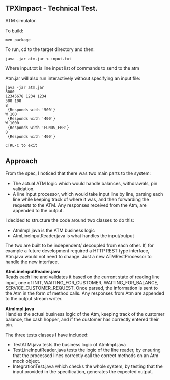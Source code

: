 ## TPXImpact - Technical Test.

ATM simulator.

To build:

	mvn package

To run, cd to the target directory and then:
	
	java -jar atm.jar < input.txt 
	
Where input.txt is line input list of commands to send to the atm

Atm.jar will also run interactively without specifying an input file:
	
	java -jar atm.jar
	8000
	12345678 1234 1234
	500 100
	B
	 {Responds with '500'}
	W 100
	 {Responds with '400'}
	W 1000
	 {Responds with 'FUNDS_ERR'}
	B
	 {Responds with '400'}
	 
	CTRL-C to exit
	
## Approach

From the spec, I noticed that there was two main parts to the system:
 - The actual ATM logic which would handle balances, withdrawals, pin validation.
 - A line input processor, which would take input line by line, parsing each line while keeping track of where it was, and then forwarding the requests to the ATM. Any responses received from the Atm, are appended to the output. 

I decided to structure the code around two classes to do this:
 - AtmImpl.java is the ATM business logic
 - AtmLineInputReader.java is what handles the input/output 
 
The two are built to be independent/ decoupled from each other.  If, for example a future development required a HTTP REST type interface, Atm.java would
not need to change.  Just a new ATMRestProcessor to handle the new interface.
 
**AtmLineInputReader.java**   
Reads each line and validates it based on the current state of reading line input, one of INIT, WAITING_FOR_CUSTOMER, WAITING_FOR_BALANCE, SERVICE_CUSTOMER_REQUEST.  Once parsed, the information is sent to the Atm in the form of method calls.  Any responses from Atm are appended to the output stream writer.
 	 
**AtmImpl.java**   
Handles the actual business logic of the Atm, keeping track of the customer balance, the cash hopper, and if the customer has correctly entered their pin.
 
 The three tests classes I have included:
  - TestATM.java  tests the business logic of AtmImpl.java
  - TestLineInputReader.java tests the logic of the line reader, by ensuring that the processed lines correctly call the correct methods on an Atm mock object.
  - IntegrationTest.java which checks the whole system, by testing that the input provided in the specification, generates the expected output.

  
